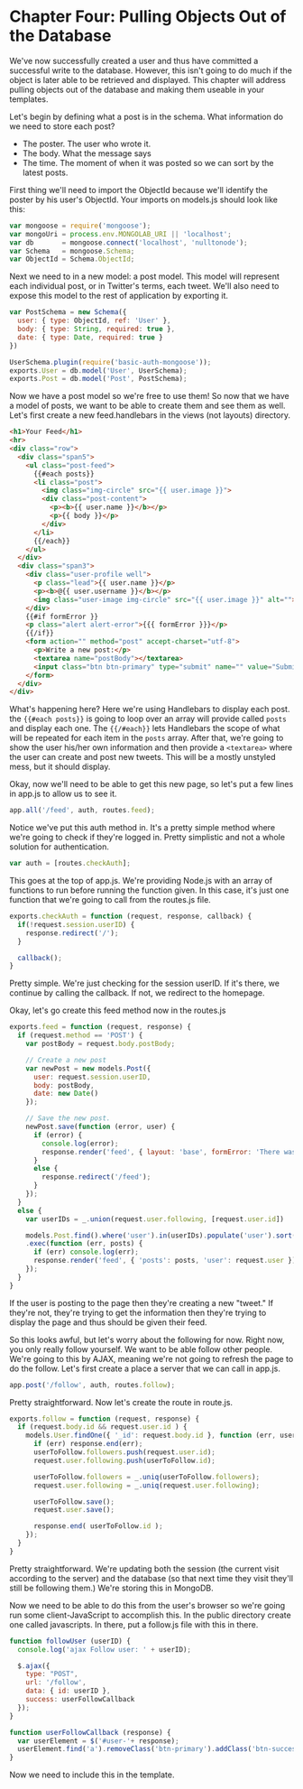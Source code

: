 # Chapter Four: Pulling Objects Out of the Database

We've now successfully created a user and thus have committed a successful write to the database. However, this isn't going to do much if the object is later able to be retrieved and displayed. This chapter will address pulling objects out of the database and making them useable in your templates.

Let's begin by defining what a post is in the schema. What information do we need to store each post?
- The poster. The user who wrote it.
- The body. What the message says
- The time. The moment of when it was posted so we can sort by the latest posts.

First thing we'll need to import the ObjectId because we'll identify the poster by his user's ObjectId. Your imports on models.js should look like this:
```javascript
var mongoose = require('mongoose');
var mongoUri = process.env.MONGOLAB_URI || 'localhost';
var db       = mongoose.connect('localhost', 'nulltonode');
var Schema   = mongoose.Schema;
var ObjectId = Schema.ObjectId;
```

Next we need to in a new model: a post model. This model will represent each individual post, or in Twitter's terms, each tweet. We'll also need to expose this model to the rest of application by exporting it.

```javascript
var PostSchema = new Schema({
  user: { type: ObjectId, ref: 'User' },
  body: { type: String, required: true },
  date: { type: Date, required: true }
})

UserSchema.plugin(require('basic-auth-mongoose'));
exports.User = db.model('User', UserSchema);
exports.Post = db.model('Post', PostSchema);
```

Now we have a post model so we're free to use them! So now that we have a model of posts, we want to be able to create them and see them as well. Let's first create a new feed.handlebars in the views (not layouts) directory.

```html
<h1>Your Feed</h1>
<hr>
<div class="row">
  <div class="span5">
    <ul class="post-feed">
      {{#each posts}}
      <li class="post">
        <img class="img-circle" src="{{ user.image }}">
        <div class="post-content">
          <p><b>{{ user.name }}</b></p>
          <p>{{ body }}</p>
        </div>
      </li>
      {{/each}}
    </ul>
  </div>
  <div class="span3">
    <div class="user-profile well">
      <p class="lead">{{ user.name }}</p>
      <p><b>@{{ user.username }}</b></p>
      <img class="user-image img-circle" src="{{ user.image }}" alt="">
    </div>
    {{#if formError }}
    <p class="alert alert-error">{{{ formError }}}</p>
    {{/if}}
    <form action="" method="post" accept-charset="utf-8">
      <p>Write a new post:</p>
      <textarea name="postBody"></textarea>
      <input class="btn btn-primary" type="submit" name="" value="Submit">
    </form>
  </div>
</div>
```

What's happening here? Here we're using Handlebars to display each post. the `{{#each posts}}` is going to loop over an array will provide called `posts` and display each one. The `{{/#each}}` lets Handlebars the scope of what will be repeated for each item in the `posts` array. After that, we're going to show the user his/her own information and then provide a `<textarea>` where the user can create and post new tweets. This will be a mostly unstyled mess, but it should display.

Okay, now we'll need to be able to get this new page, so let's put a few lines in app.js to allow us to see it.

```javascript
app.all('/feed', auth, routes.feed);
```

Notice we've put this auth method in. It's a pretty simple method where we're going to check if they're logged in. Pretty simplistic and not a whole solution for authentication.

```javascript
var auth = [routes.checkAuth];
```

This goes at the top of app.js. We're providing Node.js with an array of functions to run before running the function given. In this case, it's just one function that we're going to call from the routes.js file.

```javascript
exports.checkAuth = function (request, response, callback) {
  if(!request.session.userID) {
    response.redirect('/');
  }

  callback();
}
```
Pretty simple. We're just checking for the session userID. If it's there, we continue by calling the callback. If not, we redirect to the homepage.

Okay, let's go create this feed method now in the routes.js

```javascript
exports.feed = function (request, response) {
  if (request.method == 'POST') {
    var postBody = request.body.postBody;

    // Create a new post
    var newPost = new models.Post({
      user: request.session.userID,
      body: postBody,
      date: new Date()
    });

    // Save the new post.
    newPost.save(function (error, user) {
      if (error) {
        console.log(error);
        response.render('feed', { layout: 'base', formError: 'There was an error creating your post.' });
      }
      else {
        response.redirect('/feed');
      }
    });
  }
  else {
    var userIDs = _.union(request.user.following, [request.user.id])

    models.Post.find().where('user').in(userIDs).populate('user').sort('-date')
    .exec(function (err, posts) {
      if (err) console.log(err);
      response.render('feed', { 'posts': posts, 'user': request.user });
    });
  }
}
```

If the user is posting to the page then they're creating a new "tweet." If they're not, they're trying to get the information then they're trying to display the page and thus should be given their feed.

So this looks awful, but let's worry about the following for now. Right now, you only really follow yourself. We want to be able follow other people. We're going to this by AJAX, meaning we're not going to refresh the page to do the follow. Let's first create a place a server that we can call in app.js.

```javascript
app.post('/follow', auth, routes.follow);
```

Pretty straightforward. Now let's create the route in route.js.

```javascript
exports.follow = function (request, response) {
  if (request.body.id && request.user.id ) {
    models.User.findOne({ '_id': request.body.id }, function (err, userToFollow) {
      if (err) response.end(err);
      userToFollow.followers.push(request.user.id);
      request.user.following.push(userToFollow.id);

      userToFollow.followers = _.uniq(userToFollow.followers);
      request.user.following = _.uniq(request.user.following);

      userToFollow.save();
      request.user.save();

      response.end( userToFollow.id );
    });
  }
}
```

Pretty straightforward. We're updating both the session (the current visit according to the server) and the database (so that next time they visit they'll still be following them.) We're storing this in MongoDB.

Now we need to be able to do this from the user's browser so we're going run some client-JavaScript to accomplish this. In the public directory create one called javascripts. In there, put a follow.js file with this in there.

```javascript
function followUser (userID) {
  console.log('ajax Follow user: ' + userID);

  $.ajax({
    type: "POST",
    url: '/follow',
    data: { id: userID },
    success: userFollowCallback
  });
}

function userFollowCallback (response) {
  var userElement = $('#user-'+ response);
  userElement.find('a').removeClass('btn-primary').addClass('btn-success').html('<i class="icon-white icon-check"></i>&nbsp; Following');
}
```

Now we need to include this in the template.



